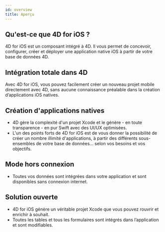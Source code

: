 ```yaml
---
id: overview
title: Aperçu
---
```

## Qu'est-ce que 4D for iOS ?

4D for iOS est un composant intégré à 4D. Il vous permet de concevoir, configurer, créer et déployer une application native iOS à partir de votre base de données 4D.

## Intégration totale dans 4D

Avec 4D for iOS, vous pouvez facilement créer un nouveau projet mobile directement avec 4D, sans aucune connaissance préalable dans la création d’applications iOS natives.

## Création d'applications natives

* 4D gère la complexité d'un projet Xcode et le génère - en toute transparence - en pur Swift avec des UI/UX optimisées.
* L'un des points forts de 4D for iOS est de vous donner la possibilité de créer un nombre illimité d'applications, à partir des différents sous-ensembles de votre base de données... selon vos besoins et vos objectifs.

## Mode hors connexion

* Toutes vos données sont intégrées dans votre application et sont disponibles sans connexion internet.

## Solution ouverte

* 4D for iOS génère un véritable projet Xcode que vous pouvez rouvrir et enrichir à souhait.
* Toutes les tables et tous les formulaires sont intégrés dans l’application et sont modifiables.